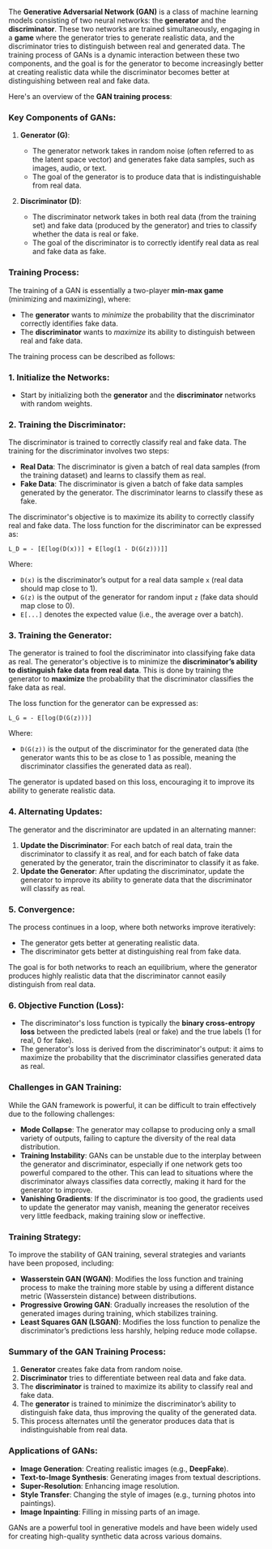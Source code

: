 The **Generative Adversarial Network (GAN)** is a class of machine learning models consisting of two neural networks: the **generator** and the **discriminator**. These two networks are trained simultaneously, engaging in a **game** where the generator tries to generate realistic data, and the discriminator tries to distinguish between real and generated data. The training process of GANs is a dynamic interaction between these two components, and the goal is for the generator to become increasingly better at creating realistic data while the discriminator becomes better at distinguishing between real and fake data.

Here's an overview of the **GAN training process**:

### **Key Components of GANs**:
1. **Generator (G)**:
   - The generator network takes in random noise (often referred to as the latent space vector) and generates fake data samples, such as images, audio, or text.
   - The goal of the generator is to produce data that is indistinguishable from real data.

2. **Discriminator (D)**:
   - The discriminator network takes in both real data (from the training set) and fake data (produced by the generator) and tries to classify whether the data is real or fake.
   - The goal of the discriminator is to correctly identify real data as real and fake data as fake.

### **Training Process**:
The training of a GAN is essentially a two-player **min-max game** (minimizing and maximizing), where:
- The **generator** wants to *minimize* the probability that the discriminator correctly identifies fake data.
- The **discriminator** wants to *maximize* its ability to distinguish between real and fake data.

The training process can be described as follows:

### **1. Initialize the Networks**:
- Start by initializing both the **generator** and the **discriminator** networks with random weights.

### **2. Training the Discriminator**:
The discriminator is trained to correctly classify real and fake data. The training for the discriminator involves two steps:
   - **Real Data**: The discriminator is given a batch of real data samples (from the training dataset) and learns to classify them as real.
   - **Fake Data**: The discriminator is given a batch of fake data samples generated by the generator. The discriminator learns to classify these as fake.

The discriminator's objective is to maximize its ability to correctly classify real and fake data. The loss function for the discriminator can be expressed as:

```
L_D = - [E[log(D(x))] + E[log(1 - D(G(z)))]]
```

Where:
- `D(x)` is the discriminator’s output for a real data sample `x` (real data should map close to 1).
- `G(z)` is the output of the generator for random input `z` (fake data should map close to 0).
- `E[...]` denotes the expected value (i.e., the average over a batch).

### **3. Training the Generator**:
The generator is trained to fool the discriminator into classifying fake data as real. The generator's objective is to minimize the **discriminator’s ability to distinguish fake data from real data**. This is done by training the generator to **maximize** the probability that the discriminator classifies the fake data as real.

The loss function for the generator can be expressed as:

```
L_G = - E[log(D(G(z)))]
```

Where:
- `D(G(z))` is the output of the discriminator for the generated data (the generator wants this to be as close to 1 as possible, meaning the discriminator classifies the generated data as real).
  
The generator is updated based on this loss, encouraging it to improve its ability to generate realistic data.

### **4. Alternating Updates**:
The generator and the discriminator are updated in an alternating manner:
1. **Update the Discriminator**: For each batch of real data, train the discriminator to classify it as real, and for each batch of fake data generated by the generator, train the discriminator to classify it as fake.
2. **Update the Generator**: After updating the discriminator, update the generator to improve its ability to generate data that the discriminator will classify as real.

### **5. Convergence**:
The process continues in a loop, where both networks improve iteratively:
- The generator gets better at generating realistic data.
- The discriminator gets better at distinguishing real from fake data.

The goal is for both networks to reach an equilibrium, where the generator produces highly realistic data that the discriminator cannot easily distinguish from real data.

### **6. Objective Function (Loss)**:
- The discriminator's loss function is typically the **binary cross-entropy loss** between the predicted labels (real or fake) and the true labels (1 for real, 0 for fake).
- The generator's loss is derived from the discriminator's output: it aims to maximize the probability that the discriminator classifies generated data as real.

### **Challenges in GAN Training**:
While the GAN framework is powerful, it can be difficult to train effectively due to the following challenges:
- **Mode Collapse**: The generator may collapse to producing only a small variety of outputs, failing to capture the diversity of the real data distribution.
- **Training Instability**: GANs can be unstable due to the interplay between the generator and discriminator, especially if one network gets too powerful compared to the other. This can lead to situations where the discriminator always classifies data correctly, making it hard for the generator to improve.
- **Vanishing Gradients**: If the discriminator is too good, the gradients used to update the generator may vanish, meaning the generator receives very little feedback, making training slow or ineffective.

### **Training Strategy**:
To improve the stability of GAN training, several strategies and variants have been proposed, including:
- **Wasserstein GAN (WGAN)**: Modifies the loss function and training process to make the training more stable by using a different distance metric (Wasserstein distance) between distributions.
- **Progressive Growing GAN**: Gradually increases the resolution of the generated images during training, which stabilizes training.
- **Least Squares GAN (LSGAN)**: Modifies the loss function to penalize the discriminator’s predictions less harshly, helping reduce mode collapse.

### **Summary of the GAN Training Process**:
1. **Generator** creates fake data from random noise.
2. **Discriminator** tries to differentiate between real data and fake data.
3. The **discriminator** is trained to maximize its ability to classify real and fake data.
4. The **generator** is trained to minimize the discriminator’s ability to distinguish fake data, thus improving the quality of the generated data.
5. This process alternates until the generator produces data that is indistinguishable from real data.

### **Applications of GANs**:
- **Image Generation**: Creating realistic images (e.g., **DeepFake**).
- **Text-to-Image Synthesis**: Generating images from textual descriptions.
- **Super-Resolution**: Enhancing image resolution.
- **Style Transfer**: Changing the style of images (e.g., turning photos into paintings).
- **Image Inpainting**: Filling in missing parts of an image.

GANs are a powerful tool in generative models and have been widely used for creating high-quality synthetic data across various domains.